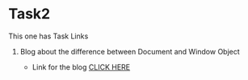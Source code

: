 # Task2

This one has Task Links

1. Blog about the difference between Document and Window Object 

   - Link for the blog [CLICK HERE](https://medium.com/@rajisakki7/difference-between-document-and-window-objects-03a7ce996e54)